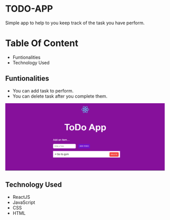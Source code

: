 # TODO-APP
Simple app to help to you keep track of the task you have perform.

# Table Of Content

- Funtionalities
- Technology Used

## Funtionalities
- You can add task to perform.
- You can delete task after you complete them.

![srceen shot](https://raw.githubusercontent.com/amitverma07/ToDo-App/master/readm.PNG)

## Technology Used
- ReactJS
- JavaScript
- CSS
- HTML